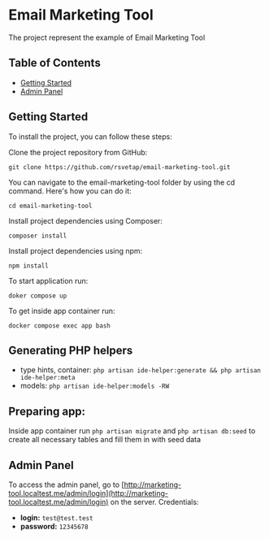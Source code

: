 # Email Marketing Tool

The project represent the example of Email Marketing Tool

## Table of Contents

- [Getting Started](#getting-started)
- [Admin Panel](#admin-panel)

## Getting Started

To install the project, you can follow these steps:

Clone the project repository from GitHub:

```
git clone https://github.com/rsvetap/email-marketing-tool.git
```
You can navigate to the email-marketing-tool folder by using the cd command. Here's how you can do it:

```
cd email-marketing-tool
```

Install project dependencies using Composer:

```
composer install
```

Install project dependencies using npm:

```
npm install
```


To start application run:

```
doker compose up
```

To get inside app container run:

```
docker compose exec app bash
```

## Generating PHP helpers

- type hints, container: `php artisan ide-helper:generate && php artisan ide-helper:meta`
- models: `php artisan ide-helper:models -RW`



## Preparing app:

Inside app container run  `php artisan migrate` and `php artisan db:seed` to create all necessary tables and fill them in with seed data

## Admin Panel

To access the admin panel, go to [http://marketing-tool.localtest.me/admin/login](http://marketing-tool.localtest.me/admin/login) on the server.
Credentials:
 - **login:** `test@test.test`
 - **password:** `12345678`
